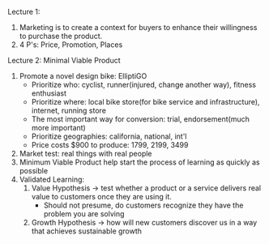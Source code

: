 Lecture 1:
1. Marketing is to create a context for buyers to enhance their willingness to purchase the product.
2. 4 P's: Price, Promotion, Places

Lecture 2: Minimal Viable Product
1. Promote a novel design bike: ElliptiGO
   * Prioritize who: cyclist, runner(injured, change another way), fitness enthusiast
   * Prioritize where: local bike store(for bike service and infrastructure), internet, running store
   * The most important way for conversion: trial, endorsement(much more important)
   * Prioritize geographies: california, national, int'l
   * Price costs $900 to produce: 1799, 2199, 3499
2. Market test: real things with real people
3. Minimum Viable Product help start the process of learning as quickly as possible
4. Validated Learning: 
   1. Value Hypothesis -> test whether a product or a service delivers real value to customers once they are using it.
      * Should not presume, do customers recognize they have the problem you are solving
   2. Growth Hypothesis -> how will new customers discover us in a way that achieves sustainable growth